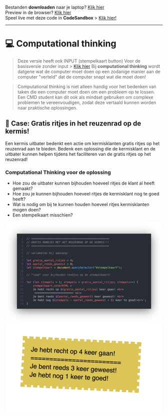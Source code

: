 Bestanden **downloaden** naar je laptop? [Klik hier](https://github.com/CMD-Groningen/computational-thinking-uitgebreid/archive/refs/heads/master.zip)     
Preview in de browser? [Klik hier](https://cmd-groningen.github.io/computational-thinking-uitgebreid)  
Speel live met deze code in **CodeSandbox** > [Klik hier!](https://codesandbox.io/s/github/CMD-Groningen/computational-thinking-uitgebreid) 

-------------

# 💻 Computational thinking
> Deze versie heeft ook INPUT (stempelkaart button) Voor de basisversie zonder input > [Klik hier](https://github.com/CMD-Groningen/computational-thinking-uitgebreid)
> Bij **computational thinking** wordt datgene wat de computer moet doen op een zodanige manier aan de computer "verteld" dat de computer snapt wat die moet doen!

> Computational thinking is niet alleen handig voor het bedenken van taken die een computer moet doen om een probleem op te lossen. Een CMD student kan dit ook als mindset gebruiken om complexe problemen te vereenvoudigen, zodat deze vertaald kunnen worden naar praktische oplossingen.

## 🎢 Case: Gratis ritjes in het reuzenrad op de kermis!

Een kermis uitbater bedenkt een actie om kermisklanten gratis ritjes op het reuzenrad aan te bieden. Bedenk een oplossing die de kermisklant en de uitbater kunnen helpen tijdens het faciliteren van de gratis ritjes op het reuzenrad!

### Computational Thinking voor de oplossing

- Hoe zou de uitbater kunnen bijhouden hoeveel ritjes de klant al heeft gemaakt?
- Hoe zou je kunnen bijhouden hoeveel ritjes de kermisklant nog te goed heeft?
- Wat is nodig om bij te kunnen houden hoeveel ritjes kermisklanten mogen doen?
- Een stempelkaart misschien?

![alt text](images/probleem_omzetten_naar_een_oplossing.png)
![alt text](images/stempelkaart.png)

